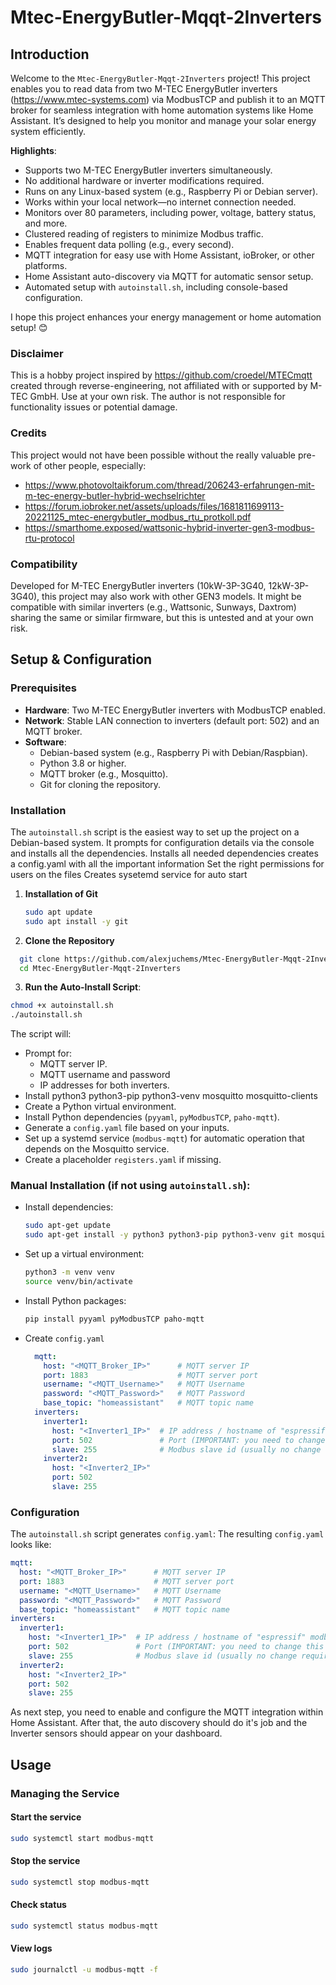 # Mtec-EnergyButler-Mqqt-2Inverters

## Introduction
Welcome to the `Mtec-EnergyButler-Mqqt-2Inverters` project! This project enables you to read data from two M-TEC EnergyButler inverters (https://www.mtec-systems.com) via ModbusTCP and publish it to an MQTT broker for seamless integration with home automation systems like Home Assistant. It’s designed to help you monitor and manage your solar energy system efficiently.

**Highlights**:
- Supports two M-TEC EnergyButler inverters simultaneously.
- No additional hardware or inverter modifications required.
- Runs on any Linux-based system (e.g., Raspberry Pi or Debian server).
- Works within your local network—no internet connection needed.
- Monitors over 80 parameters, including power, voltage, battery status, and more.
- Clustered reading of registers to minimize Modbus traffic.
- Enables frequent data polling (e.g., every second).
- MQTT integration for easy use with Home Assistant, ioBroker, or other platforms.
- Home Assistant auto-discovery via MQTT for automatic sensor setup.
- Automated setup with `autoinstall.sh`, including console-based configuration.

I hope this project enhances your energy management or home automation setup! 😊

### Disclaimer
This is a hobby project inspired by https://github.com/croedel/MTECmqtt created through reverse-engineering, not affiliated with or supported by M-TEC GmbH. Use at your own risk. The author is not responsible for functionality issues or potential damage.

### Credits
This project would not have been possible without the really valuable pre-work of other people, especially:
- https://www.photovoltaikforum.com/thread/206243-erfahrungen-mit-m-tec-energy-butler-hybrid-wechselrichter
- https://forum.iobroker.net/assets/uploads/files/1681811699113-20221125_mtec-energybutler_modbus_rtu_protkoll.pdf
- https://smarthome.exposed/wattsonic-hybrid-inverter-gen3-modbus-rtu-protocol

### Compatibility
Developed for M-TEC EnergyButler inverters (10kW-3P-3G40, 12kW-3P-3G40), this project may also work with other GEN3 models. It might be compatible with similar inverters (e.g., Wattsonic, Sunways, Daxtrom) sharing the same or similar firmware, but this is untested and at your own risk.

## Setup & Configuration
### Prerequisites
- **Hardware**: Two M-TEC EnergyButler inverters with ModbusTCP enabled.
- **Network**: Stable LAN connection to inverters (default port: 502) and an MQTT broker.
- **Software**:
  - Debian-based system (e.g., Raspberry Pi with Debian/Raspbian).
  - Python 3.8 or higher.
  - MQTT broker (e.g., Mosquitto).
  - Git for cloning the repository.

### Installation
The `autoinstall.sh` script is the easiest way to set up the project on a Debian-based system. It prompts for configuration details via the console and installs all the dependencies.
Installs all needed dependencies
creates a config.yaml with all the important information
Set the right permissions for users on the files
Creates sysetemd service for auto start 

1. **Installation of Git**
    ```bash
    sudo apt update
    sudo apt install -y git
    ```
2. **Clone the Repository**
 ```bash
   git clone https://github.com/alexjuchems/Mtec-EnergyButler-Mqqt-2Inverters.git
   cd Mtec-EnergyButler-Mqqt-2Inverters
   ```
  3. **Run the Auto-Install Script**:
   ```bash
   chmod +x autoinstall.sh
   ./autoinstall.sh
   ```
   The script will:
   - Prompt for:
     - MQTT server IP.
     - MQTT username and password 
     - IP addresses for both inverters.
   - Install python3 python3-pip python3-venv mosquitto mosquitto-clients
   - Create a Python virtual environment.
   - Install Python dependencies (`pyyaml`, `pyModbusTCP`, `paho-mqtt`).
   - Generate a `config.yaml` file based on your inputs.
   - Set up a systemd service (`modbus-mqtt`) for automatic operation that depends on the Mosquitto service.
   - Create a placeholder `registers.yaml` if missing.

### Manual Installation (if not using `autoinstall.sh`):

   - Install dependencies:
     ```bash
     sudo apt-get update
     sudo apt-get install -y python3 python3-pip python3-venv git mosquitto mosquitto-clients
     ```
   - Set up a virtual environment:
     ```bash
     python3 -m venv venv
     source venv/bin/activate
     ```
   - Install Python packages:
     ```bash
     pip install pyyaml pyModbusTCP paho-mqtt
     ```
   - Create `config.yaml`
      ```yaml
        mqtt:
          host: "<MQTT_Broker_IP>"      # MQTT server IP
          port: 1883                    # MQTT server port
          username: "<MQTT_Username>"   # MQTT Username
          password: "<MQTT_Password>"   # MQTT Password
          base_topic: "homeassistant"   # MQTT topic name 
        inverters:
          inverter1:
            host: "<Inverter1_IP>"  # IP address / hostname of "espressif" modbus server
            port: 502               # Port (IMPORTANT: you need to change this to 5743 for firmware versions older than 27.52.4.0)
            slave: 255              # Modbus slave id (usually no change required)
          inverter2:
            host: "<Inverter2_IP>"
            port: 502
            slave: 255
        ```

### Configuration

The `autoinstall.sh` script generates `config.yaml`:
The resulting `config.yaml` looks like:
```yaml
mqtt:
  host: "<MQTT_Broker_IP>"      # MQTT server IP
  port: 1883                    # MQTT server port
  username: "<MQTT_Username>"   # MQTT Username
  password: "<MQTT_Password>"   # MQTT Password
  base_topic: "homeassistant"   # MQTT topic name 
inverters:
  inverter1:
    host: "<Inverter1_IP>"  # IP address / hostname of "espressif" modbus server
    port: 502               # Port (IMPORTANT: you need to change this to 5743 for firmware versions older than 27.52.4.0)
    slave: 255              # Modbus slave id (usually no change required)
  inverter2:
    host: "<Inverter2_IP>"
    port: 502
    slave: 255
```
As next step, you need to enable and configure the MQTT integration within Home Assistant. After that, the auto discovery should do it's job and the Inverter sensors should appear on your dashboard.

## Usage
### Managing the Service
#### Start the service 
```bash
sudo systemctl start modbus-mqtt
```
#### Stop the service  
```bash
sudo systemctl stop modbus-mqtt
```
#### Check status 
```bash
sudo systemctl status modbus-mqtt
```
#### View logs 
```bash
sudo journalctl -u modbus-mqtt -f
```